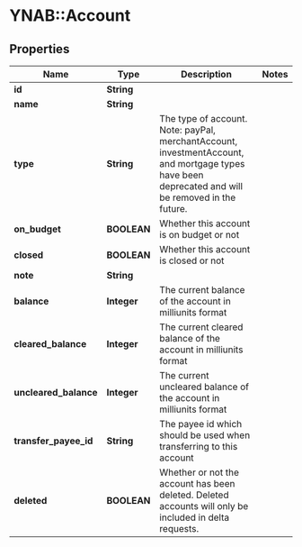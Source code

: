 # YNAB::Account

## Properties
Name | Type | Description | Notes
------------ | ------------- | ------------- | -------------
**id** | **String** |  | 
**name** | **String** |  | 
**type** | **String** | The type of account. Note: payPal, merchantAccount, investmentAccount, and mortgage types have been deprecated and will be removed in the future. | 
**on_budget** | **BOOLEAN** | Whether this account is on budget or not | 
**closed** | **BOOLEAN** | Whether this account is closed or not | 
**note** | **String** |  | 
**balance** | **Integer** | The current balance of the account in milliunits format | 
**cleared_balance** | **Integer** | The current cleared balance of the account in milliunits format | 
**uncleared_balance** | **Integer** | The current uncleared balance of the account in milliunits format | 
**transfer_payee_id** | **String** | The payee id which should be used when transferring to this account | 
**deleted** | **BOOLEAN** | Whether or not the account has been deleted.  Deleted accounts will only be included in delta requests. | 



